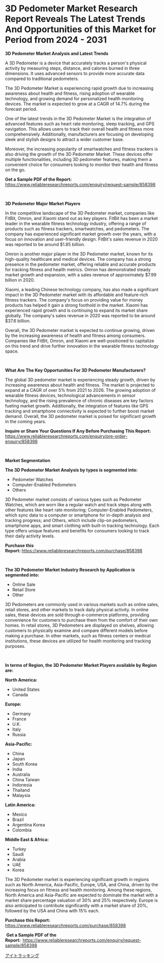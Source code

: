 <p><h1>3D Pedometer Market Research Report Reveals The Latest Trends And Opportunities of this Market for Period from 2024 - 2031</h1></p><p><strong>3D Pedometer Market Analysis and Latest Trends</strong></p>
<p><p>A 3D Pedometer is a device that accurately tracks a person's physical activity by measuring steps, distance, and calories burned in three dimensions. It uses advanced sensors to provide more accurate data compared to traditional pedometers.</p><p>The 3D Pedometer Market is experiencing rapid growth due to increasing awareness about health and fitness, rising adoption of wearable technology, and growing demand for personalized health monitoring devices. The market is expected to grow at a CAGR of 14.7% during the forecast period.</p><p>One of the latest trends in the 3D Pedometer Market is the integration of advanced features such as heart rate monitoring, sleep tracking, and GPS navigation. This allows users to track their overall health and fitness more comprehensively. Additionally, manufacturers are focusing on developing sleek and stylish designs to attract a wider customer base.</p><p>Moreover, the increasing popularity of smartwatches and fitness trackers is also driving the growth of the 3D Pedometer Market. These devices offer multiple functionalities, including 3D pedometer features, making them a convenient choice for consumers looking to monitor their health and fitness on the go.</p></p>
<p><strong>Get a Sample PDF of the Report:&nbsp;</strong> <a href="https://www.reliableresearchreports.com/enquiry/request-sample/858398">https://www.reliableresearchreports.com/enquiry/request-sample/858398</a></p>
<p>&nbsp;</p>
<p><strong>3D Pedometer Major Market Players</strong></p>
<p><p>In the competitive landscape of the 3D Pedometer market, companies like FitBit, Omron, and Xiaomi stand out as key players. FitBit has been a market leader in the wearable fitness technology industry, offering a range of products such as fitness trackers, smartwatches, and pedometers. The company has experienced significant market growth over the years, with a focus on innovation and user-friendly design. FitBit's sales revenue in 2020 was reported to be around $1.85 billion.</p><p>Omron is another major player in the 3D Pedometer market, known for its high-quality healthcare and medical devices. The company has a strong presence in the pedometer market, offering reliable and accurate products for tracking fitness and health metrics. Omron has demonstrated steady market growth and expansion, with a sales revenue of approximately $7.99 billion in 2020.</p><p>Xiaomi, a leading Chinese technology company, has also made a significant impact in the 3D Pedometer market with its affordable and feature-rich fitness trackers. The company's focus on providing value for money products has helped it gain a strong foothold in the market. Xiaomi has experienced rapid growth and is continuing to expand its market share globally. The company's sales revenue in 2020 was reported to be around $37.6 billion.</p><p>Overall, the 3D Pedometer market is expected to continue growing, driven by the increasing awareness of health and fitness among consumers. Companies like FitBit, Omron, and Xiaomi are well-positioned to capitalize on this trend and drive further innovation in the wearable fitness technology space.</p></p>
<p>&nbsp;</p>
<p><strong>What Are The Key Opportunities For 3D Pedometer Manufacturers?</strong></p>
<p><p>The global 3D pedometer market is experiencing steady growth, driven by increasing awareness about health and fitness. The market is projected to expand at a CAGR of over 5% from 2021 to 2026. The growing adoption of wearable fitness devices, technological advancements in sensor technology, and the rising prevalence of chronic diseases are key factors fueling market growth. Additionally, the integration of features like GPS tracking and smartphone connectivity is expected to further boost market demand. Overall, the 3D pedometer market is poised for significant growth in the coming years.</p></p>
<p><strong>Inquire or Share Your Questions If Any Before Purchasing This Report:</strong> <a href="https://www.reliableresearchreports.com/enquiry/pre-order-enquiry/858398">https://www.reliableresearchreports.com/enquiry/pre-order-enquiry/858398</a></p>
<p>&nbsp;</p>
<p><strong>Market Segmentation</strong></p>
<p><strong>The 3D Pedometer Market Analysis by types is segmented into:</strong></p>
<p><ul><li>Pedometer Watches</li><li>Computer-Enabled Pedometers</li><li>Others</li></ul></p>
<p><p>3D Pedometer market consists of various types such as Pedometer Watches, which are worn like a regular watch and track steps along with other features like heart rate monitoring; Computer-Enabled Pedometers, which sync data to a computer or smartphone for in-depth analysis and tracking progress; and Others, which include clip-on pedometers, smartphone apps, and smart clothing with built-in tracking technology. Each type offers unique features and benefits for consumers looking to track their daily activity levels.</p></p>
<p><strong>Purchase this Report:&nbsp;</strong><a href="https://www.reliableresearchreports.com/purchase/858398">https://www.reliableresearchreports.com/purchase/858398</a></p>
<p>&nbsp;</p>
<p><strong>The 3D Pedometer Market Industry Research by Application is segmented into:</strong></p>
<p><ul><li>Online Sale</li><li>Retail Store</li><li>Other</li></ul></p>
<p><p>3D Pedometers are commonly used in various markets such as online sales, retail stores, and other markets to track daily physical activity. In online sales, these devices are sold through e-commerce platforms, providing convenience for customers to purchase them from the comfort of their own homes. In retail stores, 3D Pedometers are displayed on shelves, allowing customers to physically examine and compare different models before making a purchase. In other markets, such as fitness centers or medical institutions, these devices are utilized for health monitoring and tracking purposes.</p></p>
<p>&nbsp;</p>
<p><strong>In terms of Region, the 3D Pedometer Market Players available by Region are:</strong></p>
<p>
    <p> <strong> North America: </strong>
        <ul>
            <li>United States</li>
            <li>Canada</li>
        </ul>
        </p> 
    <p> <strong> Europe: </strong>
        <ul>
            <li>Germany</li>
            <li>France</li>
            <li>U.K.</li>
            <li>Italy</li>
            <li>Russia</li>
        </ul>
        </p> 
    <p> <strong> Asia-Pacific: </strong>
        <ul>
            <li>China</li>
            <li>Japan</li>
            <li>South Korea</li>
            <li>India</li>
            <li>Australia</li>
            <li>China Taiwan</li>
            <li>Indonesia</li>
            <li>Thailand</li>
            <li>Malaysia</li>
        </ul>
        </p> 
    <p> <strong> Latin America: </strong>
        <ul>
            <li>Mexico</li>
            <li>Brazil</li>
            <li>Argentina Korea</li>
            <li>Colombia</li>
        </ul>
        </p> 
    <p> <strong> Middle East & Africa: </strong>
        <ul>
            <li>Turkey</li>
            <li>Saudi</li>
            <li>Arabia</li>
            <li>UAE</li>
            <li>Korea</li>
        </ul>
    </p>
    </p>
<p><p>The 3D Pedometer market is experiencing significant growth in regions such as North America, Asia-Pacific, Europe, USA, and China, driven by the increasing focus on fitness and health monitoring. Among these regions, North America and Asia-Pacific are expected to dominate the market with a market share percentage valuation of 30% and 25% respectively. Europe is also anticipated to contribute significantly with a market share of 20%, followed by the USA and China with 15% each.</p></p>
<p><strong>Purchase this Report: </strong><a href="https://www.reliableresearchreports.com/purchase/858398">https://www.reliableresearchreports.com/purchase/858398</a></p>
<p>&nbsp;<strong>Get a Sample PDF of the Report:&nbsp;&nbsp;</strong><a href="https://www.reliableresearchreports.com/enquiry/request-sample/858398">https://www.reliableresearchreports.com/enquiry/request-sample/858398</a></p>
<p><strong></strong></p>
<p><p><a href="https://github.com/oqxogxyvqe90775/Market-Research-Report-List-1/blob/main/148385111384.md">アイトラッキング</a></p></p>